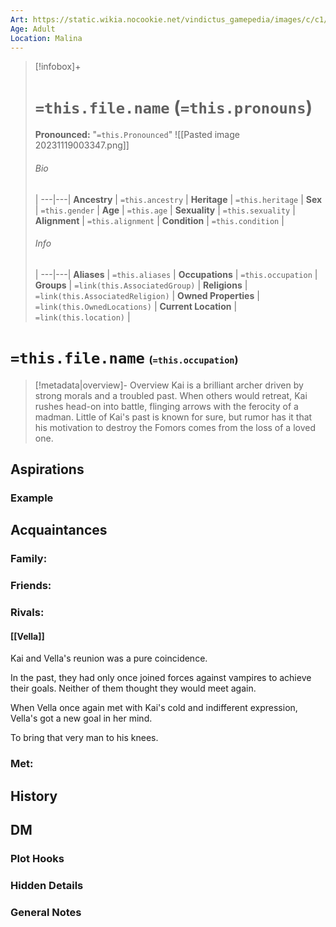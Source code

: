 ```yaml
---
Art: https://static.wikia.nocookie.net/vindictus_gamepedia/images/c/c1/Kai_%28NPC_Icon%29.png/revision/latest?cb=20200430035420
Age: Adult
Location: Malina
---
```


> [!infobox]+
> # `=this.file.name` (`=this.pronouns`)
> **Pronounced:**  "`=this.Pronounced`"
> ![[Pasted image 20231119003347.png]]
> ###### Bio
>  |
> ---|---|
> **Ancestry** | `=this.ancestry` |
> **Heritage** | `=this.heritage` |
> **Sex** | `=this.gender` |
> **Age** | `=this.age` |
> **Sexuality** | `=this.sexuality` |
> **Alignment** | `=this.alignment` |
> **Condition** | `=this.condition` |
> ###### Info
>  |
> ---|---|
> **Aliases** | `=this.aliases` |
> **Occupations** | `=this.occupation` |
> **Groups** | `=link(this.AssociatedGroup)` |
> **Religions** | `=link(this.AssociatedReligion)` |
> **Owned Properties** | `=link(this.OwnedLocations)` |
> **Current Location** | `=link(this.location)` |

# **`=this.file.name`** <span style="font-size: medium">(`=this.occupation`)</span>
> [!metadata|overview]- Overview 
> Kai is a brilliant archer driven by strong morals and a troubled past. When others would retreat, Kai rushes head-on into battle, flinging arrows with the ferocity of a madman. Little of Kai's past is known for sure, but rumor has it that his motivation to destroy the Fomors comes from the loss of a loved one.

## Aspirations
### Example


## Acquaintances
### Family:


### Friends:


### Rivals:
#### [[Vella]] 
Kai and Vella's reunion was a pure coincidence.

In the past, they had only once joined forces against vampires to achieve their goals. Neither of them thought they would meet again.

When Vella once again met with Kai's cold and indifferent expression, Vella's got a new goal in her mind.

To bring that very man to his knees.

### Met:


## History


## DM
### Plot Hooks


### Hidden Details


### General Notes

